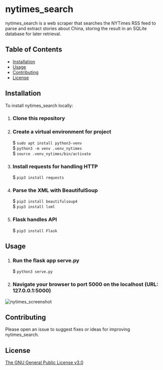 # nytimes_search

nytimes_search is a web scraper that searches the NYTimes RSS feed to parse and extract stories about China, storing the result in an SQLite database for later retrieval.


## Table of Contents

- [Installation](#Installation)
- [Usage](#Usage)
- [Contributing](#Contributing)
- [License](#License)

## Installation

To install nytimes_search locally:

1. ### Clone this repository
   
2. ### Create a virtual environment for project
   
    $ `sudo apt install python3-venv`  
    $ `python3 -m venv .venv_nytimes`  
    $ `source .venv_nytimes/bin/activate`

3. ### Install requests for handling HTTP
   
    $ `pip3 install requests`  

4. ### Parse the XML with BeautifulSoup
   
    $ `pip3 install beautifulsoup4`  
    $ `pip3 install lxml`

5. ### Flask handles API
   
    $ `pip3 install Flask`

## Usage

1. ### Run the flask app serve.py
    $ `python3 serve.py `

2. ### Navigate your browser to port 5000 on the localhost (URL: 127.0.0.1:5000)

![nytimes_screenshot](https://github.com/mdelgadonyc/nytimes_search/assets/17136771/8d6bc1e0-2359-4940-b40c-32dfccc53491)

## Contributing

Please open an issue to suggest fixes or ideas for improving nytimes_search.

## License

[The GNU General Public License v3.0](https://www.gnu.org/licenses/gpl-3.0.en.html)
